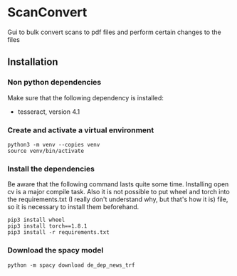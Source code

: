 # ScanConvert
Gui to bulk convert scans to pdf files and perform certain changes to the files

## Installation

### Non python dependencies

Make sure that the following dependency is installed:

* tesseract, version 4.1

### Create and activate a virtual environment

    python3 -m venv --copies venv
    source venv/bin/activate
   
### Install the dependencies

Be aware that the following command lasts quite some time. Installing open cv is
a major compile task. Also it is not possible to put wheel and torch into the
requirements.txt (I really don't understand why, but that's how it is) file,
so it is necessary to install them beforehand.

    pip3 install wheel
    pip3 install torch==1.8.1
    pip3 install -r requirements.txt
    
### Download the spacy model

    python -m spacy download de_dep_news_trf
 